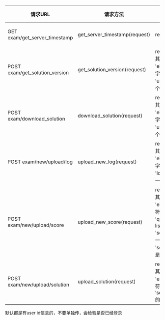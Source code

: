 | 请求URL                            | 请求方法                          | 参数描述                                     | 接口描述             | 返回结果                                     |
| -------------------------------- | ----------------------------- | ---------------------------------------- | ---------------- | ---------------------------------------- |
| GET<br>exam/get_server_timestamp | get_server_timestamp(request) | request:HttpRequest                      | 获取服务器的时间戳        | 返回一个Json对象，{'timestamp':timestamp}，其中timestamp的值是int类型 |
| POST exam/get_solution_version   | get_solution_version(request) | request:HttpRequest，其中包含：<br>'eid'：考试的id, 是一个字符串，<br>'uid'：用户的id，是一个字符串 | 获取当前学生当前考试的最新版本号 | 如果存在最新的版本号，返回一个Json对象，{'solution_version':solution_version}，其中solution_version是str类型，具体格式为：mac+"_"+timestamp。如果不存在不存在最新的版本号，则返回空。 |
| POST exam/download_solution      | download_solution(request)    | request:HttpRequest，其中包含：<br>'eid'：考试的id, 是一个字符串，<br>'uid'：用户的id，是一个字符串 | 下载当前学生当前考试的最新版本  | 如果存在最新的版本号，返回一个Json对象，{'solution':solution_file}。 |
| POST exam/new/upload/log         | upload_new_log(request)       | request:HttpRequest，其中包含：<br>'eid': 考试的id, 是一个字符串，<br>'log_zip': 日志文件，是一个文件 | 上传新的日志           | 如果返回成功，则返回一个Json对象，{'result': 'ok'}      |
| POST exam/new/upload/score       | upload_new_score(request)     | request:HttpRequest，其中包含：<br>'eid':考试的id, 是一个字符串，<br>'qid':问题的id,是一个list,<br>'score':问题的分数，是一个list,<br>'score_zip':分数文件，是一个文件 | 上传新的分数           | 如果返回成功，则返回一个Json对象，{'result': 'ok'}      |
| POST exam/new/upload/solution    | upload_solution(request)      | request:HttpRequest，其中包含：<br>'eid':考试的id, 是一个字符串，<br>’solution_zip’:solution的文件，是一个文件 | 上传新的solution     | 如果返回成功，则返回一个Json对象，{'result': 'ok'}      |

默认都是有user id信息的，不要单独传，会检验是否已经登录
